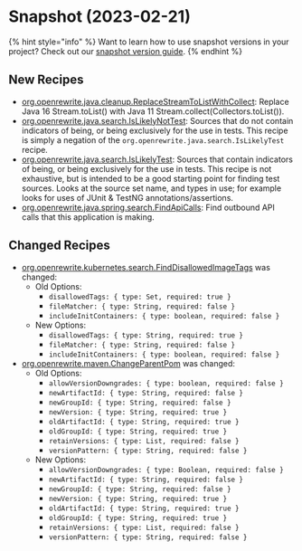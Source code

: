 # Snapshot (2023-02-21)

{% hint style="info" %}
Want to learn how to use snapshot versions in your project? Check out our [snapshot version guide](/reference/snapshot-instructions.md).
{% endhint %}

## New Recipes
* [org.openrewrite.java.cleanup.ReplaceStreamToListWithCollect](https://docs.openrewrite.org/reference/recipes/java/cleanup/replacestreamtolistwithcollect): Replace Java 16 Stream.toList() with Java 11 Stream.collect(Collectors.toList()).
* [org.openrewrite.java.search.IsLikelyNotTest](https://docs.openrewrite.org/reference/recipes/java/search/islikelynottest): Sources that do not contain indicators of being, or being exclusively for the use in tests. This recipe is simply a negation of the `org.openrewrite.java.search.IsLikelyTest` recipe.
* [org.openrewrite.java.search.IsLikelyTest](https://docs.openrewrite.org/reference/recipes/java/search/islikelytest): Sources that contain indicators of being, or being exclusively for the use in tests. This recipe is not exhaustive, but is intended to be a good starting point for finding test sources. Looks at the source set name, and types in use; for example looks for uses of JUnit & TestNG annotations/assertions.
* [org.openrewrite.java.spring.search.FindApiCalls](https://docs.openrewrite.org/reference/recipes/java/spring/search/findapicalls): Find outbound API calls that this application is making.

## Changed Recipes
* [org.openrewrite.kubernetes.search.FindDisallowedImageTags](https://docs.openrewrite.org/reference/recipes/kubernetes/search/finddisallowedimagetags) was changed:
  * Old Options:
    * `disallowedTags: { type: Set, required: true }`
    * `fileMatcher: { type: String, required: false }`
    * `includeInitContainers: { type: boolean, required: false }`
  * New Options:
    * `disallowedTags: { type: String, required: true }`
    * `fileMatcher: { type: String, required: false }`
    * `includeInitContainers: { type: boolean, required: false }`
* [org.openrewrite.maven.ChangeParentPom](https://docs.openrewrite.org/reference/recipes/maven/changeparentpom) was changed:
  * Old Options:
    * `allowVersionDowngrades: { type: boolean, required: false }`
    * `newArtifactId: { type: String, required: false }`
    * `newGroupId: { type: String, required: false }`
    * `newVersion: { type: String, required: true }`
    * `oldArtifactId: { type: String, required: true }`
    * `oldGroupId: { type: String, required: true }`
    * `retainVersions: { type: List, required: false }`
    * `versionPattern: { type: String, required: false }`
  * New Options:
    * `allowVersionDowngrades: { type: Boolean, required: false }`
    * `newArtifactId: { type: String, required: false }`
    * `newGroupId: { type: String, required: false }`
    * `newVersion: { type: String, required: true }`
    * `oldArtifactId: { type: String, required: true }`
    * `oldGroupId: { type: String, required: true }`
    * `retainVersions: { type: List, required: false }`
    * `versionPattern: { type: String, required: false }`